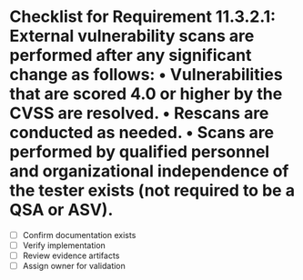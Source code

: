 # Checklist for Requirement 11.3.2.1: External vulnerability scans are performed after any significant change as follows: • Vulnerabilities that are scored 4.0 or higher by the CVSS are resolved. • Rescans are conducted as needed. • Scans are performed by qualified personnel and organizational independence of the tester exists (not required to be a QSA or ASV).

- [ ] Confirm documentation exists
- [ ] Verify implementation
- [ ] Review evidence artifacts
- [ ] Assign owner for validation

